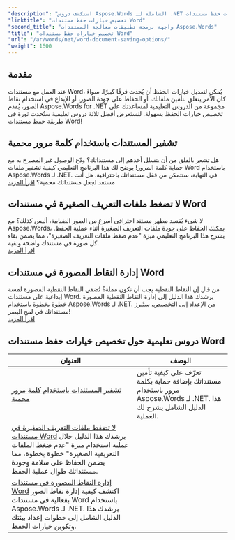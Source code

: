 ```yaml
---
"description": "استكشف دروس Aspose.Words الشاملة لـ .NET لتخصيص خيارات حفظ مستندات Word، بما في ذلك حماية كلمة المرور، والحفاظ على جودة الصورة، وإدارة نقاط الصورة."
"linktitle": "تخصيص خيارات حفظ مستندات Word"
"second_title": "واجهة برمجة تطبيقات معالجة المستندات Aspose.Words"
"title": "تخصيص خيارات حفظ مستندات Word"
"url": "/ar/words/net/word-document-saving-options/"
"weight": 1600
---
```


## مقدمة

عند العمل مع مستندات Word، يُمكن لتعديل خيارات الحفظ أن يُحدث فرقًا كبيرًا. سواءً كان الأمر يتعلق بتأمين ملفاتك، أو الحفاظ على جودة الصور، أو الإبداع في استخدام نقاط الصور، يُقدم Aspose.Words for .NET مجموعة من الدروس التعليمية لمساعدتك على تخصيص خيارات الحفظ بسهولة. لنستعرض أفضل ثلاثة دروس تعليمية ستُحدث ثورة في طريقة حفظ مستندات Word!  

## تشفير المستندات باستخدام كلمة مرور محمية  
هل تشعر بالقلق من أن يتسلل أحدهم إلى مستنداتك؟ ودّع الوصول غير المصرح به مع حماية كلمة المرور! يوضح لك هذا البرنامج التعليمي كيفية تشفير ملفات Word باستخدام Aspose.Words لـ .NET. في النهاية، ستتمكن من قفل مستنداتك باحترافية. هل أنت مستعد لجعل مستنداتك محمية؟ [اقرأ المزيد](./encrypt-document-with-password-protect/)  

## لا تضغط ملفات التعريف الصغيرة في مستندات Word  
لا شيء يُفسد مظهر مستند احترافي أسرع من الصور الضبابية، أليس كذلك؟ مع Aspose.Words، يمكنك الحفاظ على جودة ملفات التعريف الصغيرة أثناء عملية الحفظ. يشرح هذا البرنامج التعليمي ميزة "عدم ضغط ملفات التعريف الصغيرة"، مما يضمن بقاء كل صورة في مستندك واضحة ونقية.  
[اقرأ المزيد](./do-not-compress-small-metafiles-word-documents/)  

## إدارة النقاط المصورة في مستندات Word  
من قال إن النقاط النقطية يجب أن تكون مملة؟ تُضفي النقاط النقطية المصورة لمسة إبداعية على مستندات Word. يرشدك هذا الدليل إلى إدارة النقاط النقطية المصورة خطوة بخطوة باستخدام Aspose.Words لـ .NET. من الإعداد إلى التخصيص، ستُبرز مستنداتك في لمح البصر!  
[اقرأ المزيد](./manage-picture-bullet/)  

 ## دروس تعليمية حول تخصيص خيارات حفظ مستندات Word
| العنوان | الوصف |
| --- | --- |
| [تشفير المستندات باستخدام كلمة مرور محمية](./encrypt-document-with-password-protect/) | تعرّف على كيفية تأمين مستنداتك بإضافة حماية بكلمة مرور باستخدام Aspose.Words لـ .NET. هذا الدليل الشامل يشرح لك العملية. |
| [لا تضغط ملفات التعريف الصغيرة في مستندات Word](./do-not-compress-small-metafiles-word-documents/) يرشدك هذا الدليل خلال عملية استخدام ميزة "عدم ضغط الملفات التعريفية الصغيرة" خطوة بخطوة، مما يضمن الحفاظ على سلامة وجودة مستنداتك طوال عملية الحفظ.
| [إدارة النقاط المصورة في مستندات Word](./manage-picture-bullet/) اكتشف كيفية إدارة نقاط الصور بفعالية في مستندات Word باستخدام Aspose.Words لـ .NET. يرشدك هذا الدليل الشامل إلى خطوات إعداد بيئتك وتكوين خيارات الحفظ.